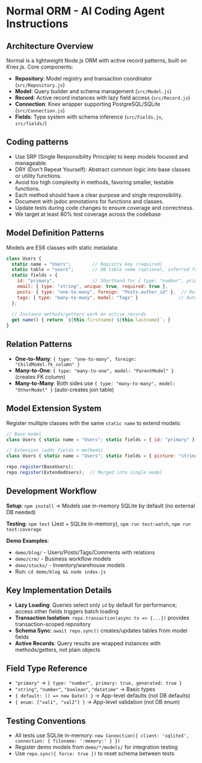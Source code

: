 # Normal ORM - AI Coding Agent Instructions

## Architecture Overview

Normal is a lightweight Node.js ORM with active record patterns, built on Knex.js. Core components:

- **Repository**: Model registry and transaction coordinator (`src/Repository.js`)
- **Model**: Query builder and schema management (`src/Model.js`) 
- **Record**: Active record instances with lazy field access (`src/Record.js`)
- **Connection**: Knex wrapper supporting PostgreSQL/SQLite (`src/Connection.js`)
- **Fields**: Type system with schema inference (`src/Fields.js`, `src/fields/`)

## Coding patterns

- Use SRP (Single Responsibility Principle) to keep models focused and manageable.
- DRY (Don't Repeat Yourself): Abstract common logic into base classes or utility functions.
- Avoid too high complexity in methods, favoring smaller, testable functions.
- Each method should have a clear purpose and single responsibility.
- Document with jsdoc annotations for functions and classes.
- Update tests during code changes to ensure coverage and correctness.
- We target at least 80% test coverage across the codebase

## Model Definition Patterns

Models are ES6 classes with static metadata:

```javascript
class Users {
  static name = "Users";        // Registry key (required)
  static table = "users";       // DB table name (optional, inferred from name)
  static fields = {
    id: "primary",              // Shorthand for { type: "number", primary: true, generated: true }
    email: { type: "string", unique: true, required: true },
    posts: { type: "one-to-many", foreign: "Posts.author_id" },  // Relations
    tags: { type: "many-to-many", model: "Tags" }               // Auto-creates join table
  };
  
  // Instance methods/getters work on active records
  get name() { return `${this.firstname} ${this.lastname}`; }
}
```

## Relation Patterns

- **One-to-Many**: `{ type: "one-to-many", foreign: "ChildModel.fk_column" }`
- **Many-to-One**: `{ type: "many-to-one", model: "ParentModel" }` (creates FK column)
- **Many-to-Many**: Both sides use `{ type: "many-to-many", model: "OtherModel" }` (auto-creates join table)

## Model Extension System

Register multiple classes with the same `static name` to extend models:

```javascript
// Base model
class Users { static name = "Users"; static fields = { id: "primary" }; }

// Extension (adds fields + methods)
class Users { static name = "Users"; static fields = { picture: "string" }; get profileUrl() {...} }

repo.register(BaseUsers);
repo.register(ExtendedUsers);  // Merged into single model
```

## Development Workflow

**Setup**: `npm install` → Models use in-memory SQLite by default (no external DB needed)

**Testing**: `npm test` (Jest + SQLite in-memory), `npm run test:watch`, `npm run test:coverage`

**Demo Examples**: 
- `demo/blog/` - Users/Posts/Tags/Comments with relations
- `demo/crm/` - Business workflow models  
- `demo/stocks/` - Inventory/warehouse models
- Run: `cd demo/blog && node index.js`

## Key Implementation Details

- **Lazy Loading**: Queries select only `id` by default for performance; access other fields triggers batch loading
- **Transaction Isolation**: `repo.transaction(async tx => {...})` provides transaction-scoped repository
- **Schema Sync**: `await repo.sync()` creates/updates tables from model fields
- **Active Records**: Query results are wrapped instances with methods/getters, not plain objects

## Field Type Reference

- `"primary"` → `{ type: "number", primary: true, generated: true }`
- `"string"`, `"number"`, `"boolean"`, `"datetime"` → Basic types
- `{ default: () => new Date() }` → App-level defaults (not DB defaults)
- `{ enum: ["val1", "val2"] }` → App-level validation (not DB enum)

## Testing Conventions

- All tests use SQLite in-memory: `new Connection({ client: 'sqlite3', connection: { filename: ':memory:' } })`
- Register demo models from `demo/*/models/` for integration testing
- Use `repo.sync({ force: true })` to reset schema between tests